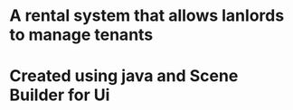 # A rental system that allows lanlords to manage tenants
# Created using java and Scene Builder for Ui
